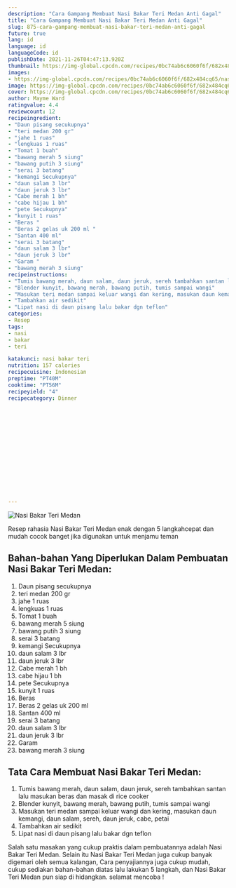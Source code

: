 ```yaml
---
description: "Cara Gampang Membuat Nasi Bakar Teri Medan Anti Gagal"
title: "Cara Gampang Membuat Nasi Bakar Teri Medan Anti Gagal"
slug: 875-cara-gampang-membuat-nasi-bakar-teri-medan-anti-gagal
future: true
lang: id
language: id
languageCode: id
publishDate: 2021-11-26T04:47:13.920Z 
thumbnail: https://img-global.cpcdn.com/recipes/0bc74ab6c6060f6f/682x484cq65/nasi-bakar-teri-medan-foto-resep-utama.png
images:
- https://img-global.cpcdn.com/recipes/0bc74ab6c6060f6f/682x484cq65/nasi-bakar-teri-medan-foto-resep-utama.png
image: https://img-global.cpcdn.com/recipes/0bc74ab6c6060f6f/682x484cq65/nasi-bakar-teri-medan-foto-resep-utama.png
cover: https://img-global.cpcdn.com/recipes/0bc74ab6c6060f6f/682x484cq65/nasi-bakar-teri-medan-foto-resep-utama.png
author: Mayme Ward
ratingvalue: 4.4
reviewcount: 12
recipeingredient:
- "Daun pisang secukupnya"
- "teri medan 200 gr"
- "jahe 1 ruas"
- "lengkuas 1 ruas"
- "Tomat 1 buah"
- "bawang merah 5 siung"
- "bawang putih 3 siung"
- "serai 3 batang"
- "kemangi Secukupnya"
- "daun salam 3 lbr"
- "daun jeruk 3 lbr"
- "Cabe merah 1 bh"
- "cabe hijau 1 bh"
- "pete Secukupnya"
- "kunyit 1 ruas"
- "Beras "
- "Beras 2 gelas uk 200 ml "
- "Santan 400 ml"
- "serai 3 batang"
- "daun salam 3 lbr"
- "daun jeruk 3 lbr"
- "Garam "
- "bawang merah 3 siung"
recipeinstructions:
- "Tumis bawang merah, daun salam, daun jeruk, sereh tambahkan santan lalu masukan beras dan masak di rice cooker"
- "Blender kunyit, bawang merah, bawang putih, tumis sampai wangi"
- "Masukan teri medan sampai keluar wangi dan kering, masukan daun kemangi, daun salam, sereh, daun jeruk, cabe, petai"
- "Tambahkan air sedikit"
- "Lipat nasi di daun pisang lalu bakar dgn teflon"
categories:
- Resep
tags:
- nasi
- bakar
- teri

katakunci: nasi bakar teri 
nutrition: 157 calories
recipecuisine: Indonesian
preptime: "PT40M"
cooktime: "PT56M"
recipeyield: "4"
recipecategory: Dinner


     
    
    
    
    
    
    
    
    
    
    
      
    
---
```



![Nasi Bakar Teri Medan](https://img-global.cpcdn.com/recipes/0bc74ab6c6060f6f/682x484cq65/nasi-bakar-teri-medan-foto-resep-utama.png)

Resep rahasia Nasi Bakar Teri Medan  enak dengan 5 langkahcepat dan mudah cocok banget jika digunakan untuk menjamu teman

<!--inarticleads1-->

## Bahan-bahan Yang Diperlukan Dalam Pembuatan Nasi Bakar Teri Medan:

1. Daun pisang secukupnya
1. teri medan 200 gr
1. jahe 1 ruas
1. lengkuas 1 ruas
1. Tomat 1 buah
1. bawang merah 5 siung
1. bawang putih 3 siung
1. serai 3 batang
1. kemangi Secukupnya
1. daun salam 3 lbr
1. daun jeruk 3 lbr
1. Cabe merah 1 bh
1. cabe hijau 1 bh
1. pete Secukupnya
1. kunyit 1 ruas
1. Beras 
1. Beras 2 gelas uk 200 ml 
1. Santan 400 ml
1. serai 3 batang
1. daun salam 3 lbr
1. daun jeruk 3 lbr
1. Garam 
1. bawang merah 3 siung



<!--inarticleads2-->

## Tata Cara Membuat Nasi Bakar Teri Medan:

1. Tumis bawang merah, daun salam, daun jeruk, sereh tambahkan santan lalu masukan beras dan masak di rice cooker
1. Blender kunyit, bawang merah, bawang putih, tumis sampai wangi
1. Masukan teri medan sampai keluar wangi dan kering, masukan daun kemangi, daun salam, sereh, daun jeruk, cabe, petai
1. Tambahkan air sedikit
1. Lipat nasi di daun pisang lalu bakar dgn teflon




Salah satu masakan yang cukup praktis dalam pembuatannya adalah  Nasi Bakar Teri Medan. Selain itu  Nasi Bakar Teri Medan  juga cukup banyak digemari oleh semua kalangan, Cara penyajiannya juga cukup mudah, cukup sediakan bahan-bahan diatas lalu lakukan 5 langkah, dan  Nasi Bakar Teri Medan  pun siap di hidangkan. selamat mencoba !
